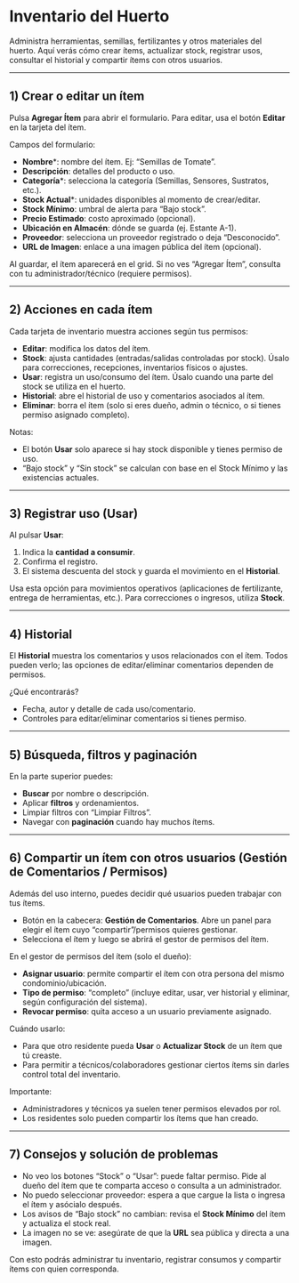 # Inventario del Huerto

Administra herramientas, semillas, fertilizantes y otros materiales del huerto. Aquí verás cómo crear ítems, actualizar stock, registrar usos, consultar el historial y compartir ítems con otros usuarios.

---

## 1) Crear o editar un ítem
Pulsa **Agregar Ítem** para abrir el formulario. Para editar, usa el botón **Editar** en la tarjeta del ítem.

Campos del formulario:
- **Nombre***: nombre del ítem. Ej: “Semillas de Tomate”.
- **Descripción**: detalles del producto o uso.
- **Categoría***: selecciona la categoría (Semillas, Sensores, Sustratos, etc.).
- **Stock Actual***: unidades disponibles al momento de crear/editar.
- **Stock Mínimo**: umbral de alerta para “Bajo stock”.
- **Precio Estimado**: costo aproximado (opcional).
- **Ubicación en Almacén**: dónde se guarda (ej. Estante A-1).
- **Proveedor**: selecciona un proveedor registrado o deja “Desconocido”.
- **URL de Imagen**: enlace a una imagen pública del ítem (opcional).

Al guardar, el ítem aparecerá en el grid. Si no ves “Agregar Ítem”, consulta con tu administrador/técnico (requiere permisos).

---

## 2) Acciones en cada ítem
Cada tarjeta de inventario muestra acciones según tus permisos:

- **Editar**: modifica los datos del ítem.
- **Stock**: ajusta cantidades (entradas/salidas controladas por stock). Úsalo para correcciones, recepciones, inventarios físicos o ajustes.
- **Usar**: registra un uso/consumo del ítem. Úsalo cuando una parte del stock se utiliza en el huerto.
- **Historial**: abre el historial de uso y comentarios asociados al ítem.
- **Eliminar**: borra el ítem (solo si eres dueño, admin o técnico, o si tienes permiso asignado completo).

Notas:
- El botón **Usar** solo aparece si hay stock disponible y tienes permiso de uso.
- “Bajo stock” y “Sin stock” se calculan con base en el Stock Mínimo y las existencias actuales.

---

## 3) Registrar uso (Usar)
Al pulsar **Usar**:
1. Indica la **cantidad a consumir**.
2. Confirma el registro.
3. El sistema descuenta del stock y guarda el movimiento en el **Historial**.

Usa esta opción para movimientos operativos (aplicaciones de fertilizante, entrega de herramientas, etc.). Para correcciones o ingresos, utiliza **Stock**.

---

## 4) Historial
El **Historial** muestra los comentarios y usos relacionados con el ítem. Todos pueden verlo; las opciones de editar/eliminar comentarios dependen de permisos.

¿Qué encontrarás?
- Fecha, autor y detalle de cada uso/comentario.
- Controles para editar/eliminar comentarios si tienes permiso.

---

## 5) Búsqueda, filtros y paginación
En la parte superior puedes:
- **Buscar** por nombre o descripción.
- Aplicar **filtros** y ordenamientos.
- Limpiar filtros con “Limpiar Filtros”.
- Navegar con **paginación** cuando hay muchos ítems.

---

## 6) Compartir un ítem con otros usuarios (Gestión de Comentarios / Permisos)
Además del uso interno, puedes decidir qué usuarios pueden trabajar con tus ítems.

- Botón en la cabecera: **Gestión de Comentarios**. Abre un panel para elegir el ítem cuyo “compartir”/permisos quieres gestionar.
- Selecciona el ítem y luego se abrirá el gestor de permisos del ítem.

En el gestor de permisos del ítem (solo el dueño):
- **Asignar usuario**: permite compartir el ítem con otra persona del mismo condominio/ubicación.
- **Tipo de permiso**: “completo” (incluye editar, usar, ver historial y eliminar, según configuración del sistema).
- **Revocar permiso**: quita acceso a un usuario previamente asignado.

Cuándo usarlo:
- Para que otro residente pueda **Usar** o **Actualizar Stock** de un ítem que tú creaste.
- Para permitir a técnicos/colaboradores gestionar ciertos ítems sin darles control total del inventario.

Importante:
- Administradores y técnicos ya suelen tener permisos elevados por rol.
- Los residentes solo pueden compartir los ítems que han creado.

---

## 7) Consejos y solución de problemas
- No veo los botones “Stock” o “Usar”: puede faltar permiso. Pide al dueño del ítem que te comparta acceso o consulta a un administrador.
- No puedo seleccionar proveedor: espera a que cargue la lista o ingresa el ítem y asócialo después.
- Los avisos de “Bajo stock” no cambian: revisa el **Stock Mínimo** del ítem y actualiza el stock real.
- La imagen no se ve: asegúrate de que la **URL** sea pública y directa a una imagen.

Con esto podrás administrar tu inventario, registrar consumos y compartir ítems con quien corresponda.
